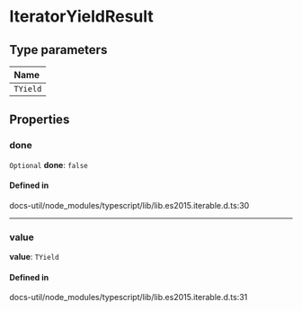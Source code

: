 # IteratorYieldResult

## Type parameters

| Name |
| :------ |
| `TYield` | `object` |

## Properties

### done

 `Optional` **done**: ``false``

#### Defined in

docs-util/node_modules/typescript/lib/lib.es2015.iterable.d.ts:30

___

### value

 **value**: `TYield`

#### Defined in

docs-util/node_modules/typescript/lib/lib.es2015.iterable.d.ts:31
